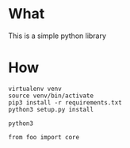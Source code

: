 # What
This is a simple python library

# How

```
virtualenv venv
source venv/bin/activate
pip3 install -r requirements.txt
python3 setup.py install
```

```
python3
```

```
from foo import core
```
